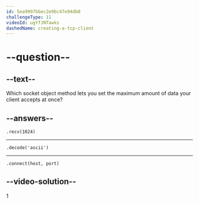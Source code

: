 ```yaml
---
id: 5ea9997bbec2e9bc47e94db0
challengeType: 11
videoId: ugYfJNTawks
dashedName: creating-a-tcp-client
---
```


# --question--

## --text--

Which socket object method lets you set the maximum amount of data your client accepts at once?

## --answers--

`.recv(1024)`

---

`.decode('ascii')`

---

`.connect(host, port)`

## --video-solution--

1

